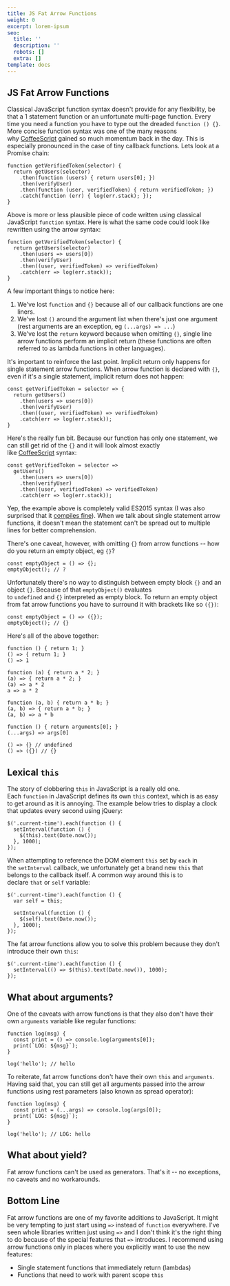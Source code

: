 ```yaml
---
title: JS Fat Arrow Functions
weight: 0
excerpt: lorem-ipsum
seo:
  title: ''
  description: ''
  robots: []
  extra: []
template: docs
---
```

## JS Fat Arrow Functions

Classical JavaScript function syntax doesn't provide for any flexibility, be that a 1 statement function or an unfortunate multi-page function. Every time you need a function you have to type out the dreaded `function () {}`. More concise function syntax was one of the many reasons why [CoffeeScript](http://coffeescript.org/) gained so much momentum back in the day. This is especially pronounced in the case of tiny callback functions. Lets look at a Promise chain:

```
function getVerifiedToken(selector) {
  return getUsers(selector)
    .then(function (users) { return users[0]; })
    .then(verifyUser)
    .then(function (user, verifiedToken) { return verifiedToken; })
    .catch(function (err) { log(err.stack); });
}

```

Above is more or less plausible piece of code written using classical JavaScript `function` syntax. Here is what the same code could look like rewritten using the arrow syntax:

```
function getVerifiedToken(selector) {
  return getUsers(selector)
    .then(users => users[0])
    .then(verifyUser)
    .then((user, verifiedToken) => verifiedToken)
    .catch(err => log(err.stack));
}

```

A few important things to notice here:

1.  We've lost `function` and `{}` because all of our callback functions are one liners.
2.  We've lost `()` around the argument list when there's just one argument (rest arguments are an exception, eg `(...args) => ...`)
3.  We've lost the `return` keyword because when omitting `{}`, single line arrow functions perform an implicit return (these functions are often referred to as lambda functions in other languages).

It's important to reinforce the last point. Implicit return only happens for single statement arrow functions. When arrow function is declared with `{}`, even if it's a single statement, implicit return does not happen:

```
const getVerifiedToken = selector => {
  return getUsers()
    .then(users => users[0])
    .then(verifyUser)
    .then((user, verifiedToken) => verifiedToken)
    .catch(err => log(err.stack));
}

```

Here's the really fun bit. Because our function has only one statement, we can still get rid of the `{}` and it will look almost exactly like [CoffeeScript](http://coffeescript.org/) syntax:

```
const getVerifiedToken = selector =>
  getUsers()
    .then(users => users[0])
    .then(verifyUser)
    .then((user, verifiedToken) => verifiedToken)
    .catch(err => log(err.stack));

```

Yep, the example above is completely valid ES2015 syntax (I was also surprised that it [compiles fine](http://babeljs.io/repl/#?)). When we talk about single statement arrow functions, it doesn't mean the statement can't be spread out to multiple lines for better comprehension.

There's one caveat, however, with omitting `{}` from arrow functions -- how do you return an empty object, eg `{}`?

```
const emptyObject = () => {};
emptyObject(); // ?

```

Unfortunately there's no way to distinguish between empty block `{}` and an object `{}`. Because of that `emptyObject()` evaluates to `undefined` and `{}` interpreted as empty block. To return an empty object from fat arrow functions you have to surround it with brackets like so `({})`:

```
const emptyObject = () => ({});
emptyObject(); // {}

```

Here's all of the above together:

```
function () { return 1; }
() => { return 1; }
() => 1

function (a) { return a * 2; }
(a) => { return a * 2; }
(a) => a * 2
a => a * 2

function (a, b) { return a * b; }
(a, b) => { return a * b; }
(a, b) => a * b

function () { return arguments[0]; }
(...args) => args[0]

() => {} // undefined
() => ({}) // {}

```

Lexical `this`
--------------

The story of clobbering `this` in JavaScript is a really old one. Each `function` in JavaScript defines its own `this` context, which is as easy to get around as it is annoying. The example below tries to display a clock that updates every second using jQuery:

```
$('.current-time').each(function () {
  setInterval(function () {
    $(this).text(Date.now());
  }, 1000);
});

```

When attempting to reference the DOM element `this` set by `each` in the `setInterval` callback, we unfortunately get a brand new `this` that belongs to the callback itself. A common way around this is to declare `that` or `self` variable:

```
$('.current-time').each(function () {
  var self = this;

  setInterval(function () {
    $(self).text(Date.now());
  }, 1000);
});

```

The fat arrow functions allow you to solve this problem because they don't introduce their own `this`:

```
$('.current-time').each(function () {
  setInterval(() => $(this).text(Date.now()), 1000);
});

```

What about arguments?
---------------------

One of the caveats with arrow functions is that they also don't have their own `arguments` variable like regular functions:

```
function log(msg) {
  const print = () => console.log(arguments[0]);
  print(`LOG: ${msg}`);
}

log('hello'); // hello

```

To reiterate, fat arrow functions don't have their own `this` and `arguments`. Having said that, you can still get all arguments passed into the arrow functions using rest parameters (also known as spread operator):

```
function log(msg) {
  const print = (...args) => console.log(args[0]);
  print(`LOG: ${msg}`);
}

log('hello'); // LOG: hello

```

What about yield?
-----------------

Fat arrow functions can't be used as generators. That's it -- no exceptions, no caveats and no workarounds.

Bottom Line
-----------

Fat arrow functions are one of my favorite additions to JavaScript. It might be very tempting to just start using `=>` instead of `function` everywhere. I've seen whole libraries written just using `=>` and I don't think it's the right thing to do because of the special features that `=>` introduces. I recommend using arrow functions only in places where you explicitly want to use the new features:

-   Single statement functions that immediately return (lambdas)
-   Functions that need to work with parent scope `this`